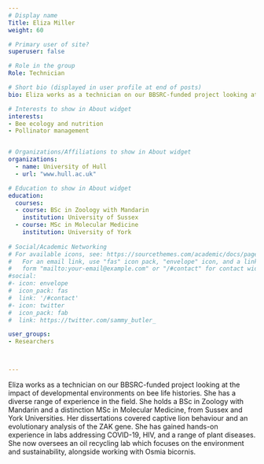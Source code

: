 ```yaml
---
# Display name
Title: Eliza Miller
weight: 60

# Primary user of site?
superuser: false

# Role in the group
Role: Technician

# Short bio (displayed in user profile at end of posts)
bio: Eliza works as a technician on our BBSRC-funded project looking at the impact of developmental environments on bee life histories.

# Interests to show in About widget
interests:
- Bee ecology and nutrition
- Pollinator management


# Organizations/Affiliations to show in About widget
organizations:
  - name: University of Hull
  - url: "www.hull.ac.uk"

# Education to show in About widget
education:
  courses: 
  - course: BSc in Zoology with Mandarin
    institution: University of Sussex
  - course: MSc in Molecular Medicine
    institution: University of York  
 
# Social/Academic Networking
# For available icons, see: https://sourcethemes.com/academic/docs/page-builder/#icons
#   For an email link, use "fas" icon pack, "envelope" icon, and a link in the
#   form "mailto:your-email@example.com" or "/#contact" for contact widget.
#social:
#- icon: envelope
#  icon_pack: fas
#  link: '/#contact'
#- icon: twitter
#  icon_pack: fab
#  link: https://twitter.com/sammy_butler_

user_groups:
- Researchers



---
```

Eliza works as a technician on our BBSRC-funded project looking at the impact of developmental environments on bee life histories. She has a diverse range of experience in the field. She holds a BSc in Zoology with Mandarin and a distinction MSc in Molecular Medicine, from Sussex and York Universities. Her dissertations covered captive lion behaviour and an evolutionary analysis of the ZAK gene. She has gained hands-on experience in labs addressing COVID-19, HIV, and a range of plant diseases. She now oversees an oil recycling lab which focuses on the environment and sustainability, alongside working with Osmia bicornis.
 